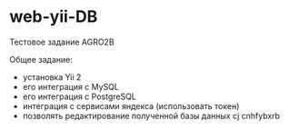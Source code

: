 # web-yii-DB
Тестовое задание AGRO2B

Общее задание:
 - установка Yii 2
 - его интеграция с MySQL
 - его интеграция с PostgreSQL
 - интеграция с сервисами яндекса (использовать токен)
 - позволять редактирование полученной базы данных cj cnhfybxrb